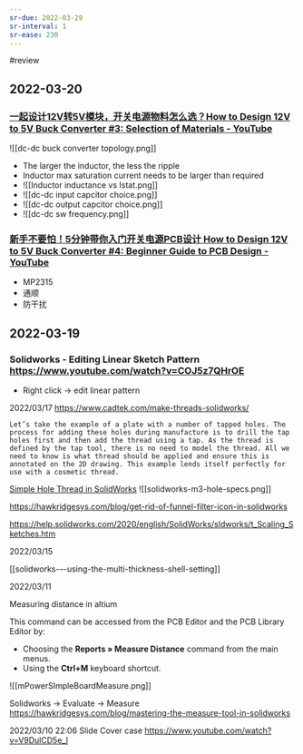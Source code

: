 ```yaml
---
sr-due: 2022-03-29
sr-interval: 1
sr-ease: 230
---
```

#review 

## 2022-03-20
### [一起设计12V转5V模块，开关电源物料怎么选？How to Design 12V to 5V Buck Converter #3: Selection of Materials - YouTube](https://www.youtube.com/watch?v=hwi66PWVf_I)

![[dc-dc buck converter topology.png]]

* The larger the inductor, the less the ripple
* Inductor max saturation current needs to be larger than required
* ![[Inductor inductance vs Istat.png]]
* ![[dc-dc input capcitor choice.png]]
* ![[dc-dc output capcitor choice.png]]
* ![[dc-dc sw frequency.png]]

### [新手不要怕！5分钟带你入门开关电源PCB设计 How to Design 12V to 5V Buck Converter #4: Beginner Guide to PCB Design - YouTube](https://www.youtube.com/watch?v=W3furVRQ9UQ&list=PLBpCr1fi_kFbyh0TMSjQk9jeb3ThH9svX&index=4)
* MP2315
* 通顺
* 防干扰



## 2022-03-19
### Solidworks - Editing Linear Sketch Pattern https://www.youtube.com/watch?v=COJ5z7QHrOE
 * Right click -> edit linear pattern


2022/03/17
https://www.cadtek.com/make-threads-solidworks/

	Let’s take the example of a plate with a number of tapped holes. The process for adding these holes during manufacture is to drill the tap holes first and then add the thread using a tap. As the thread is defined by the tap tool, there is no need to model the thread. All we need to know is what thread should be applied and ensure this is annotated on the 2D drawing. This example lends itself perfectly for use with a cosmetic thread.
	
[Simple Hole Thread in SolidWorks](https://www.youtube.com/watch?v=fV1dvy3C7Xw)
![[solidworks-m3-hole-specs.png]]

https://hawkridgesys.com/blog/get-rid-of-funnel-filter-icon-in-solidworks

https://help.solidworks.com/2020/english/SolidWorks/sldworks/t_Scaling_Sketches.htm


2022/03/15

[[solidworks-–-using-the-multi-thickness-shell-setting]]

2022/03/11

Measuring distance in altium

This command can be accessed from the PCB Editor and the PCB Library Editor by:

-   Choosing the **Reports » Measure Distance** command from the main menus.
-   Using the **Ctrl+M** keyboard shortcut.

![[mPowerSImpleBoardMeasure.png]]

Solidworks -> Evaluate -> Measure
https://hawkridgesys.com/blog/mastering-the-measure-tool-in-solidworks

2022/03/10 22:06
Slide Cover case
https://www.youtube.com/watch?v=V9DulCD5e_I

